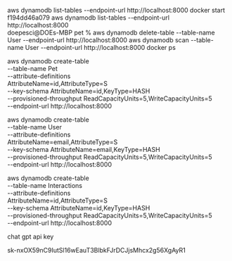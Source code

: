aws dynamodb list-tables --endpoint-url http://localhost:8000
docker start f194dd46a079
aws dynamodb list-tables --endpoint-url http://localhost:8000   
doepesci@DOEs-MBP pet % aws dynamodb delete-table --table-name User --endpoint-url http://localhost:8000
aws dynamodb scan --table-name User --endpoint-url http://localhost:8000
docker ps



aws dynamodb create-table \
--table-name Pet \
--attribute-definitions \
AttributeName=id,AttributeType=S \
--key-schema AttributeName=id,KeyType=HASH \
--provisioned-throughput ReadCapacityUnits=5,WriteCapacityUnits=5 \
--endpoint-url http://localhost:8000


aws dynamodb create-table \
--table-name User \
--attribute-definitions \
AttributeName=email,AttributeType=S \
--key-schema AttributeName=email,KeyType=HASH \
--provisioned-throughput ReadCapacityUnits=5,WriteCapacityUnits=5 \
--endpoint-url http://localhost:8000


aws dynamodb create-table \
--table-name Interactions \
--attribute-definitions \
AttributeName=id,AttributeType=S \
--key-schema AttributeName=id,KeyType=HASH \
--provisioned-throughput ReadCapacityUnits=5,WriteCapacityUnits=5 \
--endpoint-url http://localhost:8000


chat gpt api key

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